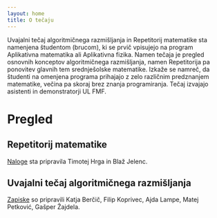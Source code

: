 ```yaml
---
layout: home
title: O tečaju
---
```


Uvajalni tečaj algoritmičnega razmišljanja in Repetitorij matematike sta namenjena študentom (brucom), ki se prvič vpisujejo na program Aplikativna matematika ali Aplikativna fizika. Namen tečaja je pregled osnovnih konceptov algoritmičnega razmišljanja, namen Repetitorija pa ponovitev glavnih tem srednješolske matematike. Izkaže se namreč, da študenti na omenjena programa prihajajo z zelo različnim predznanjem matematike, večina pa skoraj brez znanja programiranja. Tečaj izvajajo asistenti in demonstratorji UL FMF.

# Pregled

## Repetitorij matematike

[Naloge](RepetitorijMatematike.pdf) sta pripravila Timotej Hrga in Blaž Jelenc.

## Uvajalni tečaj algoritmičnega razmišljanja

[Zapiske](utar/) so pripravili Katja Berčič, Filip Koprivec, Ajda Lampe, Matej Petković, Gašper Žajdela.
